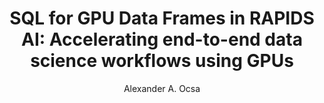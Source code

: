 ---
paperId: 39
author: Alexander A. Ocsa
publicationauthor: Ocsa, A. A.
title: "SQL for GPU Data Frames in RAPIDS AI: Accelerating end-to-end data science workflows using GPUs"
pdf: --
poster: Poster_Alexander_Ocsa
alt: --
type: Poster
topic: Applications
link: 
conference: icml
year: 2019
tags: icml-2019-po
location: California, USA
---